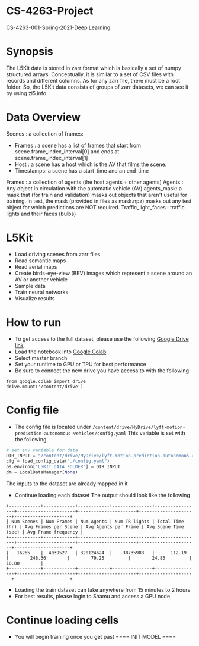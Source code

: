 # CS-4263-Project
CS-4263-001-Spring-2021-Deep Learning

# Synopsis
The L5Kit data is stored in zarr format which is basically a set of numpy structured arrays. Conceptually, it is similar to a set of CSV files with records and different columns. As for any zarr file, there must be a root folder. So, the L5Kit data consists of groups of zarr datasets, we can see it by using zl5.info

# Data Overview

Scenes : a collection of frames:

- Frames : a scene has a list of frames that start from scene.frame_index_interval[0] and ends at scene.frame_index_interval[1]
- Host : a scene has a host which is the AV that films the scene.
- Timestamps: a scene has a start_time and an end_time

Frames : a collection of agents (the host agents + other agents)
Agents : Any object in circulation with the automatic vehicle (AV)
agents_mask: a mask that (for train and validation) masks out objects that aren't useful for training. In test, the mask (provided in files as mask.npz) masks out any test object for which predictions are NOT required.
Traffic_light_faces : traffic lights and their faces (bulbs)

# L5Kit
- Load driving scenes from zarr files
- Read semantic maps
- Read aerial maps
- Create birds-eye-view (BEV) images which represent a scene around an AV or another vehicle
- Sample data
- Train neural networks
- Visualize results

# How to run
* To get access to the full dataset, please use the following [Google Drive link](https://drive.google.com/drive/folders/1cC6BD46FMK9-UryYAKEeHRXG7qYdNTBL?usp=sharing)
* Load the notebook into [Google Colab](https://colab.research.google.com/notebooks/intro.ipynb#recent=true)
* Select master branch
* Set your runtime to GPU or TPU for best performance
* Be sure to connect the new drive you have access to with the following
```
from google.colab import drive
drive.mount('/content/drive')
```
# Config file
* The config file is located under ``/content/drive/MyDrive/lyft-motion-prediction-autonomous-vehicles/config.yaml`` 
This variable is set with the following
```python
# set env variable for data
DIR_INPUT = "/content/drive/MyDrive/lyft-motion-prediction-autonomous-vehicles/"
cfg = load_config_data("./config.yaml")
os.environ["L5KIT_DATA_FOLDER"] = DIR_INPUT
dm = LocalDataManager(None)
```
The inputs to the dataset are already mapped in it
* Continue loading each dataset
The output should look like the following
```
+------------+------------+------------+---------------+-----------------+----------------------+----------------------+----------------------+---------------------+
| Num Scenes | Num Frames | Num Agents | Num TR lights | Total Time (hr) | Avg Frames per Scene | Avg Agents per Frame | Avg Scene Time (sec) | Avg Frame frequency |
+------------+------------+------------+---------------+-----------------+----------------------+----------------------+----------------------+---------------------+
|   16265    |  4039527   | 320124624  |    38735988   |      112.19     |        248.36        |        79.25         |        24.83         |        10.00        |
+------------+------------+------------+---------------+-----------------+----------------------+----------------------+----------------------+---------------------+
```
* Loading the train dataset can take anywhere from 15 minutes to 2 hours
* For best results, please login to Shamu and access a GPU node
# Continue loading cells
* You will begin training once you get past ==== INIT MODEL ====
